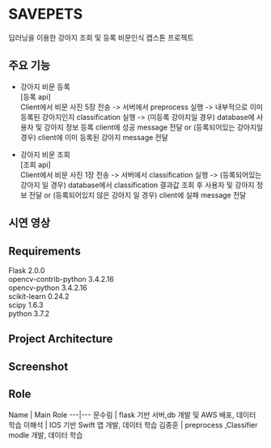# SAVEPETS
딥러닝을 이용한 강아지 조회 및 등록 비문인식 캡스톤 프로젝트

<h2>주요 기능</h2>

- 강아지 비문 등록  
[등록 api]   
Client에서 비문 사진 5장 전송 -> 서버에서 preprocess 실행 -> 내부적으로 이미 등록된 강아지인지 classification 실행 -> (미등록 강아지일 경우) database에 사용자 및 강아지 정보 등록 client에 성공 message 전달 or (등록되어있는 강아지일경우) client에 이미 등록된 강아지 message 전달

- 강아지 비문 조회  
[조회 api]    
Client에서 비문 사진 1장 전송 -> 서버에서 classification 실행 -> (등록되어있는 강아지 일 경우) database에서 classification 결과값 조회 후 사용자 및 강아지 정보 전달 or (등록되어있지 않은 강아지 일 경우) client에 실패 message 전달

<h2>시연 영상</h2>

<h2>Requirements</h2>
   
Flask 2.0.0  
opencv-contrib-python 3.4.2.16  
opencv-python 3.4.2.16  
scikit-learn 0.24.2  
scipy 1.6.3  
python 3.7.2

<h2>Project Architecture</h2>

<h2>Screenshot</h2>

<h2>Role</h2> 
Name | Main Role
---|---
문수림 | flask 기반 서버,db 개발 및 AWS 배포, 데이터 학습
이해석 | IOS 기반 Swift 앱 개발, 데이터 학습
김종훈 | preprocess ,Classifier modle 개발, 데이터 학습


